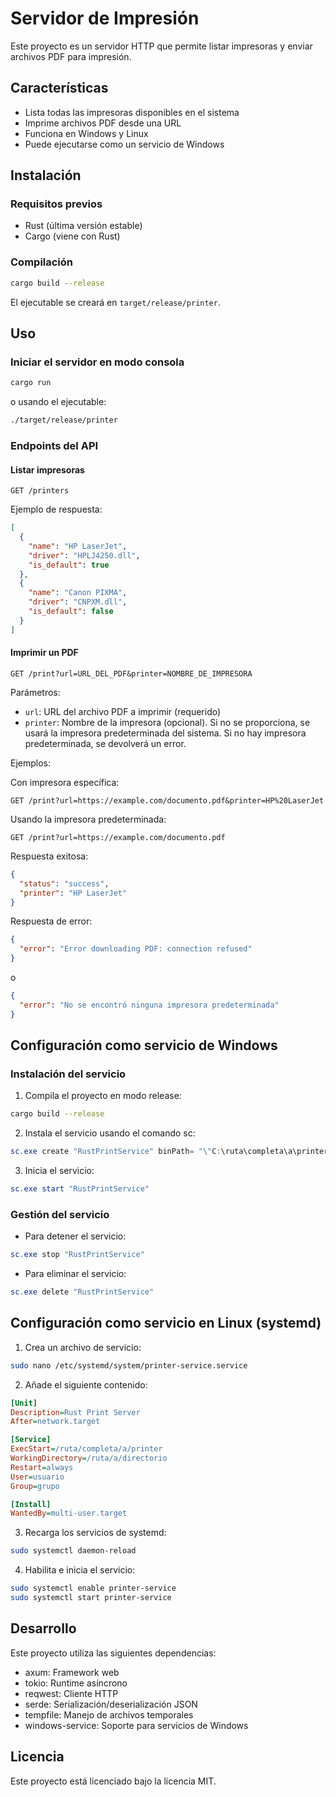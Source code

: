 # Servidor de Impresión

Este proyecto es un servidor HTTP que permite listar impresoras y enviar archivos PDF para impresión.

## Características

- Lista todas las impresoras disponibles en el sistema
- Imprime archivos PDF desde una URL
- Funciona en Windows y Linux
- Puede ejecutarse como un servicio de Windows

## Instalación

### Requisitos previos

- Rust (última versión estable)
- Cargo (viene con Rust)

### Compilación

```bash
cargo build --release
```

El ejecutable se creará en `target/release/printer`.

## Uso

### Iniciar el servidor en modo consola

```bash
cargo run
```

o usando el ejecutable:

```bash
./target/release/printer
```

### Endpoints del API

#### Listar impresoras

```
GET /printers
```

Ejemplo de respuesta:

```json
[
  {
    "name": "HP LaserJet",
    "driver": "HPLJ4250.dll",
    "is_default": true
  },
  {
    "name": "Canon PIXMA",
    "driver": "CNPXM.dll",
    "is_default": false
  }
]
```

#### Imprimir un PDF

```
GET /print?url=URL_DEL_PDF&printer=NOMBRE_DE_IMPRESORA
```

Parámetros:
- `url`: URL del archivo PDF a imprimir (requerido)
- `printer`: Nombre de la impresora (opcional). Si no se proporciona, se usará la impresora predeterminada del sistema. Si no hay impresora predeterminada, se devolverá un error.

Ejemplos:

Con impresora específica:
```
GET /print?url=https://example.com/documento.pdf&printer=HP%20LaserJet
```

Usando la impresora predeterminada:
```
GET /print?url=https://example.com/documento.pdf
```

Respuesta exitosa:

```json
{
  "status": "success",
  "printer": "HP LaserJet"
}
```

Respuesta de error:

```json
{
  "error": "Error downloading PDF: connection refused"
}
```

o

```json
{
  "error": "No se encontró ninguna impresora predeterminada"
}
```

## Configuración como servicio de Windows

### Instalación del servicio

1. Compila el proyecto en modo release:

```bash
cargo build --release
```

2. Instala el servicio usando el comando sc:

```powershell
sc.exe create "RustPrintService" binPath= "\"C:\ruta\completa\a\printer.exe\" --run-as-service" start= auto
```

3. Inicia el servicio:

```powershell
sc.exe start "RustPrintService"
```

### Gestión del servicio

- Para detener el servicio:

```powershell
sc.exe stop "RustPrintService"
```

- Para eliminar el servicio:

```powershell
sc.exe delete "RustPrintService"
```

## Configuración como servicio en Linux (systemd)

1. Crea un archivo de servicio:

```bash
sudo nano /etc/systemd/system/printer-service.service
```

2. Añade el siguiente contenido:

```ini
[Unit]
Description=Rust Print Server
After=network.target

[Service]
ExecStart=/ruta/completa/a/printer
WorkingDirectory=/ruta/a/directorio
Restart=always
User=usuario
Group=grupo

[Install]
WantedBy=multi-user.target
```

3. Recarga los servicios de systemd:

```bash
sudo systemctl daemon-reload
```

4. Habilita e inicia el servicio:

```bash
sudo systemctl enable printer-service
sudo systemctl start printer-service
```

## Desarrollo

Este proyecto utiliza las siguientes dependencias:
- axum: Framework web
- tokio: Runtime asíncrono
- reqwest: Cliente HTTP
- serde: Serialización/deserialización JSON
- tempfile: Manejo de archivos temporales
- windows-service: Soporte para servicios de Windows

## Licencia

Este proyecto está licenciado bajo la licencia MIT. 